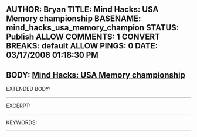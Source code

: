 AUTHOR: Bryan
TITLE: Mind Hacks: USA Memory championship
BASENAME: mind_hacks_usa_memory_champion
STATUS: Publish
ALLOW COMMENTS: 1
CONVERT BREAKS: __default__
ALLOW PINGS: 0
DATE: 03/17/2006 01:18:30 PM
-----
BODY:
<a title="Mind Hacks: USA Memory championship" href="http://www.mindhacks.com/blog/2006/03/usa_memory_champions.html">Mind Hacks: USA Memory championship</a>
-----
EXTENDED BODY:

-----
EXCERPT:

-----
KEYWORDS:

-----


